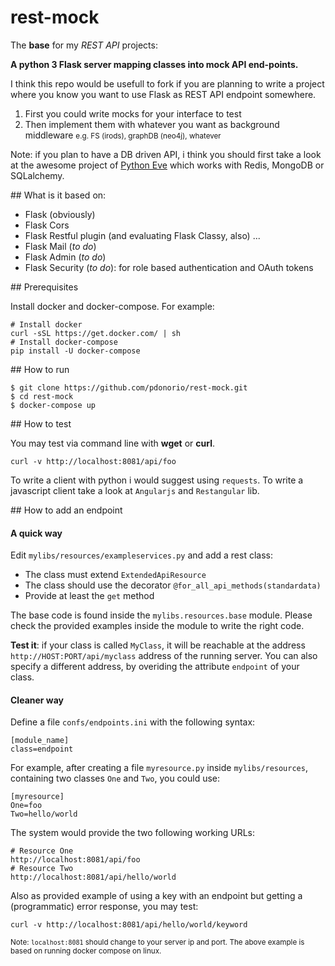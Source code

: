 # rest-mock

The **base** for my *REST API* projects:

**A python 3 Flask server mapping classes into mock API end-points.**

I think this repo would be usefull to fork if you are planning to write a project where you know you want to use Flask as REST API endpoint somewhere.

1. First you could write mocks for your interface to test
2. Then implement them with whatever you want as background middleware
    <small> e.g. FS (irods), graphDB (neo4j), whatever </small>

Note: if you plan to have a DB driven API, i think you should first take a look at the awesome project of [Python Eve](http://python-eve.org/) which works with Redis, MongoDB or SQLalchemy.

## What is it based on:

* Flask (obviously)
* Flask Cors
* Flask Restful plugin (and evaluating Flask Classy, also)
...
* Flask Mail (*to do*)
* Flask Admin (*to do*)
* Flask Security (*to do*): for role based authentication and OAuth tokens

## Prerequisites

Install docker and docker-compose. For example:

```
# Install docker
curl -sSL https://get.docker.com/ | sh
# Install docker-compose
pip install -U docker-compose
```

## How to run

```
$ git clone https://github.com/pdonorio/rest-mock.git
$ cd rest-mock
$ docker-compose up
```

## How to test

You may test via command line with **wget** or **curl**.

```
curl -v http://localhost:8081/api/foo
```

To write a client with python i would suggest using `requests`.
To write a javascript client take a look at `Angularjs` and `Restangular` lib.

## How to add an endpoint

#### A quick way

Edit `mylibs/resources/exampleservices.py` and add a rest class:

* The class must extend `ExtendedApiResource`
* The class should use the decorator `@for_all_api_methods(standardata)`
* Provide at least the `get` method

The base code is found inside the `mylibs.resources.base` module. Please check the provided examples inside the module to write the right code.

**Test it**: if your class is called `MyClass`, it will be reachable at the address `http://HOST:PORT/api/myclass` address of the running server.
You can also specify a different address, by overiding the attribute `endpoint` of your class.

#### Cleaner way

Define a file `confs/endpoints.ini` with the following syntax:

```
[module_name]
class=endpoint
```

For example, after creating a file `myresource.py` inside `mylibs/resources`,
containing two classes `One` and `Two`, you could use:

```
[myresource]
One=foo
Two=hello/world
```

The system would provide the two following working URLs:

```
# Resource One
http://localhost:8081/api/foo
# Resource Two
http://localhost:8081/api/hello/world
```

Also as provided example of using a key with an endpoint
but getting a (programmatic) error response, you may test:
```
curl -v http://localhost:8081/api/hello/world/keyword
```

<small> Note: `localhost:8081` should change to your server ip and port.
The above example is based on running docker compose on linux.</small>